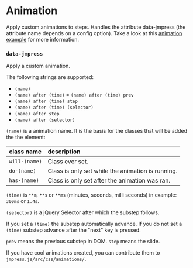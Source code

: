 # Animation

Apply custom animations to steps. Handles the attribute data-jmpress (the 
attribute name depends on a config option). Take a look at this 
[animation example](http://shama.github.com/jmpress.js/examples/animation/) for more information.

### `data-jmpress`

Apply a custom animation.

The following strings are supported:

* `(name)`
* `(name) after (time)` = `(name) after (time) prev`
* `(name) after (time) step`
* `(name) after (time) (selector)`
* `(name) after step`
* `(name) after (selector)`


`(name)` is a animation name. It is the basis for the classes that will be added the the element:

| class name    | description                                       |
| :------------ | :------------------------------------------------ |
| `will-(name)` | Class ever set.                                   |
| `do-(name)`   | Class is only set while the animation is running. |
| `has-(name)`  | Class is only set after the animation was ran.    |

`(time)` is `**m`, `**s` or `**ms` (minutes, seconds, milli seconds) in example: `300ms` or `1.4s`.

`(selector)` is a jQuery Selector after which the substep follows.

If you set a `(time)` the substep automatically advance. If you do not set a `(time)` substep advance 
after the "next" key is pressed.

`prev` means the previous substep in DOM. `step` means the slide.

If you have cool animations created, you can contribute them to `jmpress.js/src/css/animations/`.